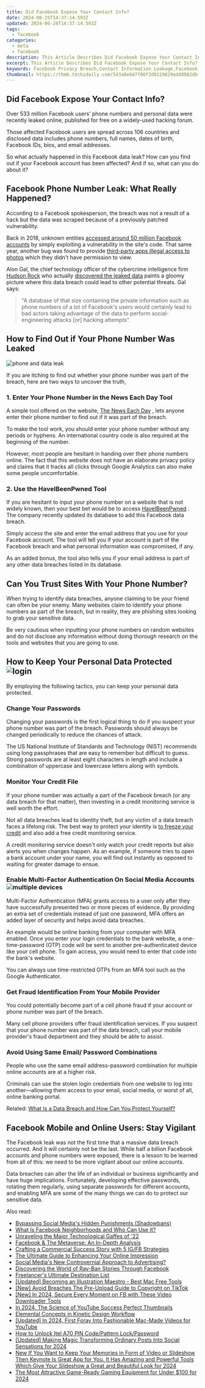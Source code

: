 ```yaml
---
title: Did Facebook Expose Your Contact Info?
date: 2024-06-25T14:37:14.593Z
updated: 2024-06-26T14:37:14.593Z
tags:
  - facebook
categories:
  - meta
  - facebook
description: This Article Describes Did Facebook Expose Your Contact Info?
excerpt: This Article Describes Did Facebook Expose Your Contact Info?
keywords: Facebook Privacy Breach,Contact Information Leakage,Facebook Data Scandal,Social Media Security Risks,Protect Your Contacts Online,Data Exposure in Social Networking,Facebook User Privacy Concerns
thumbnail: https://thmb.techidaily.com/543a8e6d7f06f3d9129829edd8982dbf9c6a6048e52160481e81c4276bc515b3.jpg
---
```


## Did Facebook Expose Your Contact Info?

 Over 533 million Facebook users’ phone numbers and personal data were recently leaked online, published for free on a widely-used hacking forum.

 Those affected Facebook users are spread across 106 countries and disclosed data includes phone numbers, full names, dates of birth, Facebook IDs, bios, and email addresses.

 So what actually happened in this Facebook data leak? How can you find out if your Facebook account has been affected? And if so, what can you do about it?

## Facebook Phone Number Leak: What Really Happened?

 According to a Facebook spokesperson, the breach was not a result of a hack but the data was scraped because of a previously patched vulnerability.

 Back in 2018, unknown entities [accessed around 50 million Facebook accounts](https://www.makeuseof.com/tag/facebook-hack-50-million-accounts/) by simply exploiting a vulnerability in the site's code. That same year, another bug was found to provide [third-party apps illegal access to photos](https://www.makeuseof.com/tag/facebook-bug-exposes-users-photos/) which they didn't have permission to view.

 Alon Gal, the chief technology officer of the cybercrime intelligence firm [Hudson Rock](https://www.hudsonrock.com/) who actually [discovered the leaked data](https://twitter.com/UnderTheBreach/status/1378314424239460352) paints a gloomy picture where this data breach could lead to other potential threats. Gal says:

> "A database of that size containing the private information such as phone numbers of a lot of Facebook's users would certainly lead to bad actors taking advantage of the data to perform social-engineering attacks \[or\] hacking attempts".

## How to Find Out if Your Phone Number Was Leaked

[](https://www.makeuseof.com/wp-content/uploads/2021/04/phone-and-data-leak.jpg)

![phone and data leak](https://static1.makeuseofimages.com/wordpress/wp-content/uploads/2021/04/phone-and-data-leak.jpg)

 If you are itching to find out whether your phone number was part of the breach, here are two ways to uncover the truth,

### 1\. Enter Your Phone Number in the News Each Day Tool

 A simple tool offered on the website, [The News Each Day](https://www.thenewseachday.com/private-facebook-phone-numbers-us) , lets anyone enter their phone number to find out if it was part of the breach.

 To make the tool work, you should enter your phone number without any periods or hyphens. An international country code is also required at the beginning of the number.

 However, most people are hesitant in handing over their phone numbers online. The fact that this website does not have an elaborate privacy policy and claims that it tracks all clicks through Google Analytics can also make some people uncomfortable.

### 2\. Use the HaveIBeenPwned Tool

 If you are hesitant to input your phone number on a website that is not widely known, then your best bet would be to access [HaveIBeenPwned](https://haveibeenpwned.com/) . The company recently updated its database to add this Facebook data breach.

 Simply access the site and enter the email address that you use for your Facebook account. The tool will tell you if your account is part of the Facebook breach and what personal information was compromised, if any.

 As an added bonus, the tool also tells you if your email address is part of any other data breaches listed in its database.

## Can You Trust Sites With Your Phone Number?

 When trying to identify data breaches, anyone claiming to be your friend can often be your enemy. Many websites claim to identify your phone numbers as part of the breach, but in reality, they are phishing sites looking to grab your sensitive data.

 Be very cautious when inputting your phone numbers on random websites and do not disclose any information without doing thorough research on the tools and websites that you are going to use.

## How to Keep Your Personal Data Protected ![login](https://static1.makeuseofimages.com/wordpress/wp-content/uploads/2021/04/login-1.jpg)

 By employing the following tactics, you can keep your personal data protected.

### Change Your Passwords

 Changing your passwords is the first logical thing to do if you suspect your phone number was part of the breach. Passwords should always be changed periodically to reduce the chances of attack.

 The US National Institute of Standards and Technology (NIST) recommends using long passphrases that are easy to remember but difficult to guess. Strong passwords are at least eight characters in length and include a combination of uppercase and lowercase letters along with symbols.

### Monitor Your Credit File

 If your phone number was actually a part of the Facebook breach (or any data breach for that matter), then investing in a credit monitoring service is well worth the effort.

 Not all data breaches lead to identity theft, but any victim of a data breach faces a lifelong risk. The best way to protect your identity is [to freeze your credit](https://www.makeuseof.com/how-do-i-freeze-my-credit/) and also add a free credit monitoring service.

 A credit monitoring service doesn't only watch your credit reports but also alerts you when changes happen. As an example, if someone tries to open a bank account under your name, you will find out instantly as opposed to waiting for greater damage to ensue.

### Enable Multi-Factor Authentication On Social Media Accounts ![multiple devices](https://static1.makeuseofimages.com/wordpress/wp-content/uploads/2021/04/multiple-devices.jpg)

 Multi-Factor Authentication (MFA) grants access to a user only after they have successfully presented two or more pieces of evidence. By providing an extra set of credentials instead of just one password, MFA offers an added layer of security and helps avoid data breaches.

 An example would be online banking from your computer with MFA enabled. Once you enter your login credentials to the bank website, a one-time-password (OTP) code will be sent to another pre-authenticated device like your cell phone. To gain access, you would need to enter that code into the bank's website.

 You can always use time-restricted OTPs from an MFA tool such as the Google Authenticator.

### Get Fraud Identification From Your Mobile Provider

 You could potentially become part of a cell phone fraud if your account or phone number was part of the breach.

 Many cell phone providers offer fraud identification services. If you suspect that your phone number was part of the data breach, call your mobile provider's fraud department and they should be able to assist.

### Avoid Using Same Email/ Password Combinations

 People who use the same email address-password combination for multiple online accounts are at a higher risk.

 Criminals can use the stolen login credentials from one website to log into another—allowing them access to your email, social media, or worst of all, online banking portal.

 Related: [What Is a Data Breach and How Can You Protect Yourself?](https://www.makeuseof.com/tag/data-breach-protection/)

## Facebook Mobile and Online Users: Stay Vigilant

 The Facebook leak was not the first time that a massive data breach occurred. And it will certainly not be the last. While half a billion Facebook accounts and phone numbers were exposed, there is a lesson to be learned from all of this: we need to be more vigilant about our online accounts.

 Data breaches can alter the life of an individual or business significantly and have huge implications. Fortunately, developing effective passwords, rotating them regularly, using separate passwords for different accounts, and enabling MFA are some of the many things we can do to protect our sensitive data.


<ins class="adsbygoogle"
     style="display:block"
     data-ad-format="autorelaxed"
     data-ad-client="ca-pub-7571918770474297"
     data-ad-slot="1223367746"></ins>



<ins class="adsbygoogle"
     style="display:block"
     data-ad-client="ca-pub-7571918770474297"
     data-ad-slot="8358498916"
     data-ad-format="auto"
     data-full-width-responsive="true"></ins>

<span class="atpl-alsoreadstyle">Also read:</span>
<div><ul>
<li><a href="https://facebook.techidaily.com/bypassing-social-medias-hidden-punishments-shadowbans/"><u>Bypassing Social Media's Hidden Punishments (Shadowbans)</u></a></li>
<li><a href="https://facebook.techidaily.com/what-is-facebook-neighborhoods-and-who-can-use-it/"><u>What Is Facebook Neighborhoods and Who Can Use It?</u></a></li>
<li><a href="https://facebook.techidaily.com/unraveling-the-major-technological-gaffes-of-22/"><u>Unraveling the Major Technological Gaffes of '22</u></a></li>
<li><a href="https://facebook.techidaily.com/facebook-and-the-metaverse-an-in-depth-analysis/"><u>Facebook & The Metaverse: An In-Depth Analysis</u></a></li>
<li><a href="https://facebook.techidaily.com/crafting-a-commercial-success-story-with-5-igfb-strategies/"><u>Crafting a Commercial Success Story with 5 IG/FB Strategies</u></a></li>
<li><a href="https://facebook.techidaily.com/the-ultimate-guide-to-enhancing-your-online-impression/"><u>The Ultimate Guide to Enhancing Your Online Impression</u></a></li>
<li><a href="https://facebook.techidaily.com/social-medias-new-controvernial-approach-to-advertising/"><u>Social Media's New Controvernial Approach to Advertising?</u></a></li>
<li><a href="https://facebook.techidaily.com/discovering-the-world-of-ray-ban-stories-through-facebook/"><u>Discovering the World of Ray-Ban Stories Through Facebook</u></a></li>
<li><a href="https://facebook.techidaily.com/freelancers-ultimate-destination-list/"><u>Freelancer's Ultimate Destination List</u></a></li>
<li><a href="https://extra-lessons.techidaily.com/updated-becoming-an-illustration-maestro-best-mac-free-tools/"><u>[Updated] Becoming an Illustration Maestro - Best Mac Free Tools</u></a></li>
<li><a href="https://tiktok-video-recordings.techidaily.com/new-avoid-breaches-the-pre-upload-guide-to-copyright-on-tiktok/"><u>[New] Avoid Breaches  The Pre-Upload Guide to Copyright on TikTok</u></a></li>
<li><a href="https://facebook-video-recording.techidaily.com/new-in-2024-secure-every-moment-on-fb-with-these-video-downloader-tools/"><u>[New] In 2024, Secure Every Moment on FB with These Video Downloader Tools</u></a></li>
<li><a href="https://youtube-data.techidaily.com/24-the-science-of-youtube-success-perfect-thumbnails/"><u>In 2024, The Science of YouTube Success  Perfect Thumbnails</u></a></li>
<li><a href="https://extra-hints.techidaily.com/elemental-concepts-in-kinetic-design-workflow/"><u>Elemental Concepts in Kinetic Design Workflow</u></a></li>
<li><a href="https://eaxpv-info.techidaily.com/updated-in-2024-first-foray-into-fashionable-mac-made-videos-for-youtube/"><u>[Updated] In 2024, First Foray Into Fashionable Mac-Made Videos for YouTube</u></a></li>
<li><a href="https://unlock-android.techidaily.com/how-to-unlock-itel-a70-pin-codepattern-lockpassword-by-drfone-android/"><u>How to Unlock Itel A70 PIN Code/Pattern Lock/Password</u></a></li>
<li><a href="https://instagram-video-recordings.techidaily.com/updated-making-magic-transforming-ordinary-posts-into-social-sensations-for-2024/"><u>[Updated] Making Magic  Transforming Ordinary Posts Into Social Sensations for 2024</u></a></li>
<li><a href="https://ai-video-editing.techidaily.com/1713963694537-new-if-you-want-to-keep-your-memories-in-form-of-video-or-slideshow-then-keynote-is-great-app-for-you-it-has-amazing-and-powerful-tools-which-give-your-slid/"><u>New If You Want to Keep Your Memories in Form of Video or Slideshow Then Keynote Is Great App for You. It Has Amazing and Powerful Tools Which Give Your Slideshow a Great and Beautiful Look for 2024</u></a></li>
<li><a href="https://screen-sharing-recording.techidaily.com/the-most-attractive-game-ready-gaming-equipment-for-under-100-for-2024/"><u>The Most Attractive Game-Ready Gaming Equipment for Under $100 for 2024</u></a></li>
</ul></div>
